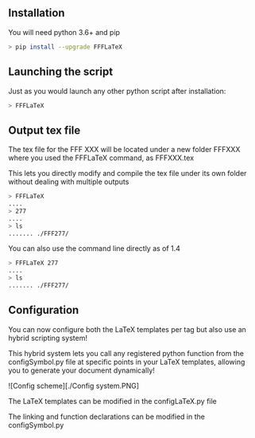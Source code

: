 ## Installation
You will need python 3.6+ and pip

```bash
> pip install --upgrade FFFLaTeX
```

## Launching the script

Just as you would launch any other python script after installation:

``` bash
> FFFLaTeX
```

## Output tex file

The tex file for the FFF XXX will be located under a new folder FFFXXX where you used the FFFLaTeX command, as FFFXXX.tex

This lets you directly modify and compile the tex file under its own folder without dealing with multiple outputs

```bash
> FFFLaTeX
....
> 277
....
> ls
....... ./FFF277/
```

You can also use the command line directly as of 1.4

```bash
> FFFLaTeX 277
....
> ls
....... ./FFF277/
```

## Configuration

You can now configure both the LaTeX templates per tag but also use an hybrid scripting system!

This hybrid system lets you call any registered python function from the configSymbol.py file at specific points in your LaTeX templates, allowing you to generate your document dynamically!

![Config scheme][./Config system.PNG]

The LaTeX templates can be modified in the configLaTeX.py file

The linking and function declarations can be modified in the configSymbol.py
